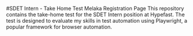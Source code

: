 #SDET Intern - Take Home Test
Melaka Registration Page
This repository contains the take-home test for the SDET Intern position at Hypefast. The test is designed to evaluate my skills in test automation using Playwright, a popular framework for browser automation.
